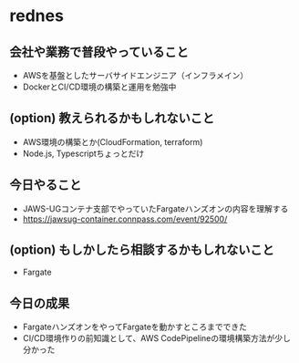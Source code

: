 # rednes

## 会社や業務で普段やっていること

- AWSを基盤としたサーバサイドエンジニア（インフラメイン）
- DockerとCI/CD環境の構築と運用を勉強中

## (option) 教えられるかもしれないこと

- AWS環境の構築とか(CloudFormation, terraform)
- Node.js, Typescriptちょっとだけ

## 今日やること

- JAWS-UGコンテナ支部でやっていたFargateハンズオンの内容を理解する
- https://jawsug-container.connpass.com/event/92500/

## (option) もしかしたら相談するかもしれないこと

- Fargate

## 今日の成果

- FargateハンズオンをやってFargateを動かすところまでできた
- CI/CD環境作りの前知識として、AWS CodePipelineの環境構築方法が少し分かった

